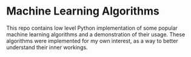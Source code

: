 # Machine Learning Algorithms
This repo contains low level Python implementation of some popular machine learning algorithms and a demonstration of their usage.
 These algorithms were implemented for my own interest, as a way to better understand their inner workings. 
